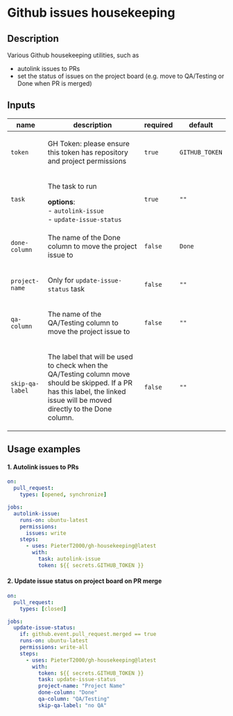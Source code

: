 # Github issues housekeeping

## Description

Various Github housekeeping utilities, such as

- autolink issues to PRs
- set the status of issues on the project board (e.g. move to QA/Testing or Done when PR is merged)

## Inputs

| name            | description                                                                                                                                                                        | required | default        |
| --------------- | ---------------------------------------------------------------------------------------------------------------------------------------------------------------------------------- | -------- | -------------- |
| `token`         | <p>GH Token: please ensure this token has repository and project permissions</p>                                                                                                   | `true`   | `GITHUB_TOKEN` |
| `task`          | <p>The task to run</p> <b>options</b>: <br />- `autolink-issue` <br />- `update-issue-status`                                                                                      | `true`   | `""`           |
| `done-column`   | <p>The name of the Done column to move the project issue to</p>                                                                                                                    | `false`  | `Done`         |
| `project-name`  | <p>Only for `update-issue-status` task</p>                                                                                                                                         | `false`  | `""`           |
| `qa-column`     | <p>The name of the QA/Testing column to move the project issue to</p>                                                                                                              | `false`  | `""`           |
| `skip-qa-label` | <p>The label that will be used to check when the QA/Testing column move should be skipped. If a PR has this label, the linked issue will be moved directly to the Done column.</p> | `false`  | `""`           |

## Usage examples

#### 1. Autolink issues to PRs

```yaml
on:
  pull_request:
    types: [opened, synchronize]

jobs:
  autolink-issue:
    runs-on: ubuntu-latest
    permissions:
      issues: write
    steps:
      - uses: PieterT2000/gh-housekeeping@latest
        with:
          task: autolink-issue
          token: ${{ secrets.GITHUB_TOKEN }}
```

#### 2. Update issue status on project board on PR merge

```yaml
on:
  pull_request:
    types: [closed]

jobs:
  update-issue-status:
    if: github.event.pull_request.merged == true
    runs-on: ubuntu-latest
    permissions: write-all
    steps:
      - uses: PieterT2000/gh-housekeeping@latest
        with:
          token: ${{ secrets.GITHUB_TOKEN }}
          task: update-issue-status
          project-name: "Project Name"
          done-column: "Done"
          qa-column: "QA/Testing"
          skip-qa-label: "no QA"
```
